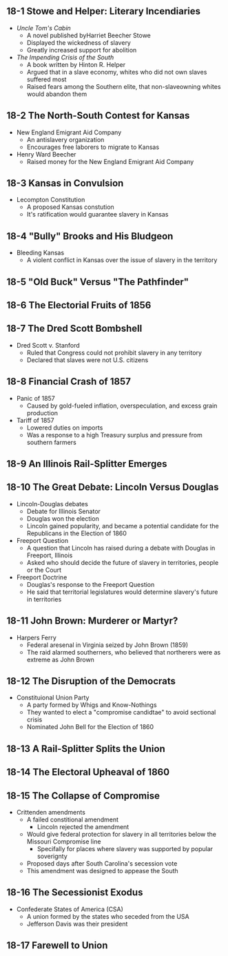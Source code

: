 ## 18-1 Stowe and Helper: Literary Incendiaries
- *Uncle Tom's Cabin*
  - A novel published byHarriet Beecher Stowe
  - Displayed the wickedness of slavery
  - Greatly increased support for abolition
- *The Impending Crisis of the South*
  - A book written by Hinton R. Helper
  - Argued that in a slave economy, whites who did not own slaves suffered most
  - Raised fears among the Southern elite, that non-slaveowning whites would abandon them
## 18-2 The North-South Contest for Kansas
- New England Emigrant Aid Company
  - An antislavery organization
  - Encourages free laborers to migrate to Kansas
- Henry Ward Beecher
  - Raised money for the New England Emigrant Aid Company
## 18-3 Kansas in Convulsion
- Lecompton Constitution
  - A proposed Kansas constution
  - It's ratification would guarantee slavery in Kansas
## 18-4 "Bully" Brooks and His Bludgeon
- Bleeding Kansas
  - A violent conflict in Kansas over the issue of slavery in the territory
## 18-5 "Old Buck" Versus "The Pathfinder"
## 18-6 The Electorial Fruits of 1856
## 18-7 The Dred Scott Bombshell
- Dred Scott v. Stanford
  - Ruled that Congress could not prohibit slavery in any territory
  - Declared that slaves were not U.S. citizens
## 18-8 Financial Crash of 1857
- Panic of 1857
  - Caused by gold-fueled inflation, overspeculation, and excess grain production
- Tariff of 1857
  - Lowered duties on imports
  - Was a response to a high Treasury surplus and pressure from southern farmers
## 18-9  An Illinois Rail-Splitter Emerges
## 18-10 The Great Debate: Lincoln Versus Douglas
- Lincoln-Douglas debates
  - Debate for Illinois Senator
  - Douglas won the election
  - Lincoln gained popularity, and became a potential candidate for the Republicans in the Election of 1860
- Freeport Question
  - A question that Lincoln has raised during a debate with Douglas in Freeport, Illinois
  - Asked who should decide the future of slavery in territories, people or the Court
- Freeport Doctrine
  - Douglas's response to the Freeport Question
  - He said that territorial legislatures would determine slavery's future in territories
## 18-11 John Brown: Murderer or Martyr?
- Harpers Ferry
  - Federal aresenal in Virginia seized by John Brown (1859)
  - The raid alarmed southerners, who believed that northerers were as extreme as John Brown
## 18-12 The Disruption of the Democrats
- Constituional Union Party
  - A party formed by Whigs and Know-Nothings
  - They wanted to elect a "compromise candidtae" to avoid sectional crisis
  - Nominated John Bell for the Election of 1860
## 18-13 A Rail-Splitter Splits the Union
## 18-14 The Electoral Upheaval of 1860
## 18-15 The Collapse of Compromise
- Crittenden amendments
  - A failed constitional amendment
    - Lincoln rejected the amendment
  - Would give federal protection for slavery in all territories below the Missouri Compromise line
    - Specifally for places where slavery was supported by popular soverignty
  - Proposed days after South Carolina's secession vote
  - This amendment was designed to appease the South
## 18-16 The Secessionist Exodus
- Confederate States of America (CSA)
  - A union formed by the states who seceded from the USA
  - Jefferson Davis was their president
## 18-17 Farewell to Union
